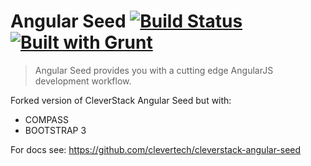 Angular Seed [![Build Status](https://secure.travis-ci.org/sdeering/angular-seed.png?branch=master)](https://travis-ci.org/sdeering/cleverstack-angular-seed) [![Built with Grunt](https://cdn.gruntjs.com/builtwith.png)](http://gruntjs.com/)
====================

<blockquote>
Angular Seed provides you with a cutting edge AngularJS development workflow.
</blockquote>

Forked version of CleverStack Angular Seed but with:

- COMPASS
- BOOTSTRAP 3

For docs see: https://github.com/clevertech/cleverstack-angular-seed